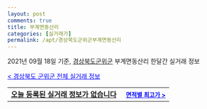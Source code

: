 ```yaml
---
layout: post
comments: true
title: 부계면동산리
categories: [실거래가]
permalink: /apt/경상북도군위군부계면동산리
---
```


2021년 09월 18일 기준, <a href="/apt/경상북도군위군">경상북도군위군</a> 부계면동산리 한달간 실거래 정보

<a style="color: blue;" href="/apt/경상북도군위군">< 경상북도 군위군 전체 실거래 정보</a>
<!---- start ---->
<table>
  <tr>
    <td colspan="4" style="font-weight: bold;"><a href="/apt/경상북도군위군부계면동산리{name_without_space}">오늘 등록된 실거래 정보가 없습니다</a> &nbsp;&nbsp;&nbsp; <a style="color: blue; font-size: smaller;" href="/apt/경상북도군위군부계면동산리{name_without_space}">면적별 최고가 ></a></td>
  </tr>
    
</table>
<!---- end ---->
    